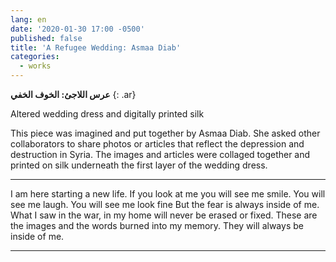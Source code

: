 ```yaml
---
lang: en
date: '2020-01-30 17:00 -0500'
published: false
title: 'A Refugee Wedding: Asmaa Diab'
categories:
  - works
---
```

**عرس اللاجئ: الخوف الخفي**
{: .ar}

Altered wedding dress and digitally printed silk

This piece was imagined and put together by Asmaa Diab. She asked other collaborators to share photos or articles that reflect the depression and destruction in Syria. The images and articles were collaged together and printed on silk underneath the first layer of the wedding dress.

<hr/>

I am here starting a new life.
If you look at me you will see me smile. You will see me laugh. You will see me look fine
But the fear is always inside of me.
What I saw in the war, in my home will never be erased or fixed.
These are the images and the words burned into my memory.
They will always be inside of me.

<hr/>


